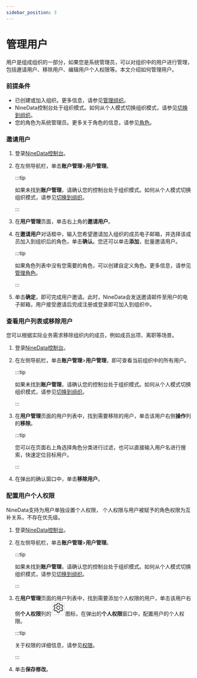 ```yaml
---
sidebar_position: 3
---
```


# 管理用户

用户是组成组织的一部分，如果您是系统管理员，可以对组织中的用户进行管理，包括邀请用户、移除用户、编辑用户个人权限等。本文介绍如何管理用户。

### 前提条件

* 已创建或加入组织。更多信息，请参见[管理组织](manage_organization.md)。
* NineData控制台处于组织模式。如何从个人模式切换组织模式，请参见[切换到组织](manage_organization.md#switch)。
* 您的角色为系统管理员。更多关于角色的信息，请参见[角色](intro_account.md#role)。

### <span id="invitation">邀请用户</span>

1. 登录[NineData控制台](https://console.9z.cloud)。

2. 在左侧导航栏，单击**账户管理**>**用户管理**。

   :::tip

   如果未找到**账户管理**，请确认您的控制台处于组织模式。如何从个人模式切换组织模式，请参见[切换到组织](manage_organization.md#switch)。

   :::

3. 在**用户管理**页面，单击右上角的**邀请用户**。

4. 在**邀请用户**对话框中，输入您希望邀请加入组织的成员电子邮箱，并选择该成员加入到组织后的角色，单击**确认**。您还可以单击**添加**，批量邀请用户。

   :::tip

   如果角色列表中没有您需要的角色，可以创建自定义角色。更多信息，请参见[管理角色](manage_role.md)。

   :::

4. 单击**确定**，即可完成用户邀请。此时，NineData会发送邀请邮件至用户的电子邮箱，用户接受邀请后完成注册或登录即可加入到组织中。

### 查看用户列表或移除用户

您可以根据实际业务需求移除组织内的成员，例如成员出项、离职等场景。

1. 登录[NineData控制台](https://console.9z.cloud)。

2. 在左侧导航栏，单击**账户管理**>**用户管理**，即可查看当前组织中的所有用户。

   :::tip

   如果未找到**账户管理**，请确认您的控制台处于组织模式。如何从个人模式切换组织模式，请参见[切换到组织](manage_organization.md#switch)。

   :::

3. 在**用户管理**页面的用户列表中，找到需要移除的用户，单击该用户右侧**操作**列的**移除**。

   :::tip

   您可以在页面右上角选择角色分类进行过滤，也可以直接输入用户名进行搜索，快速定位目标用户。

   :::

4. 在弹出的确认窗口中，单击**移除用户**。

### 配置用户个人权限

NineData支持为用户单独设置个人权限， 个人权限与用户被赋予的角色权限为互补关系，不存在优先级。

1. 登录[NineData控制台](https://console.9z.cloud)。

2. 在左侧导航栏，单击**账户管理**>**用户管理**。

   :::tip

   如果未找到**账户管理**，请确认您的控制台处于组织模式。如何从个人模式切换组织模式，请参见[切换到组织](manage_organization.md#switch)。

   :::

3. 在**用户管理**页面的用户列表中，找到需要添加个人权限的用户，单击该用户右侧**个人权限**列的![icon](./image/icon.png)图标，在弹出的**个人权限**窗口中，配置用户的个人权限。

   :::tip

   关于权限的详细信息，请参见[权限](intro_account.md#permission)。

   :::

4. 单击**保存修改**。

